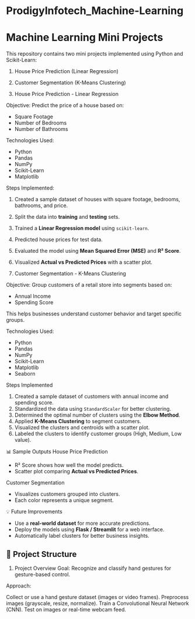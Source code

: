 # ProdigyInfotech_Machine-Learning
# Machine Learning Mini Projects

This repository contains two mini projects implemented using Python and Scikit-Learn:

1. House Price Prediction (Linear Regression)
2. Customer Segmentation (K-Means Clustering)

1. House Price Prediction - Linear Regression

Objective:
Predict the price of a house based on:
- Square Footage
- Number of Bedrooms
- Number of Bathrooms

Technologies Used:
- Python
- Pandas
- NumPy
- Scikit-Learn
- Matplotlib

Steps Implemented:
1. Created a sample dataset of houses with square footage, bedrooms, bathrooms, and price.
2. Split the data into **training** and **testing** sets.
3. Trained a **Linear Regression model** using `scikit-learn`.
4. Predicted house prices for test data.
5. Evaluated the model using **Mean Squared Error (MSE)** and **R² Score**.
6. Visualized **Actual vs Predicted Prices** with a scatter plot.


2. Customer Segmentation - K-Means Clustering

Objective:
Group customers of a retail store into segments based on:
- Annual Income
- Spending Score

This helps businesses understand customer behavior and target specific groups.

Technologies Used:
- Python
- Pandas
- NumPy
- Scikit-Learn
- Matplotlib
- Seaborn

Steps Implemented
1. Created a sample dataset of customers with annual income and spending score.
2. Standardized the data using `StandardScaler` for better clustering.
3. Determined the optimal number of clusters using the **Elbow Method**.
4. Applied **K-Means Clustering** to segment customers.
5. Visualized the clusters and centroids with a scatter plot.
6. Labeled the clusters to identify customer groups (High, Medium, Low value).

📊 Sample Outputs
House Price Prediction
- R² Score shows how well the model predicts.
- Scatter plot comparing **Actual vs Predicted Prices**.

Customer Segmentation
- Visualizes customers grouped into clusters.
- Each color represents a unique segment.

💡 Future Improvements
- Use a **real-world dataset** for more accurate predictions.
- Deploy the models using **Flask / Streamlit** for a web interface.
- Automatically label clusters for better business insights.

## 📂 Project Structure
1. Project Overview
Goal: Recognize and classify hand gestures for gesture-based control.

Approach:

Collect or use a hand gesture dataset (images or video frames).
Preprocess images (grayscale, resize, normalize).
Train a Convolutional Neural Network (CNN).
Test on images or real-time webcam feed.


